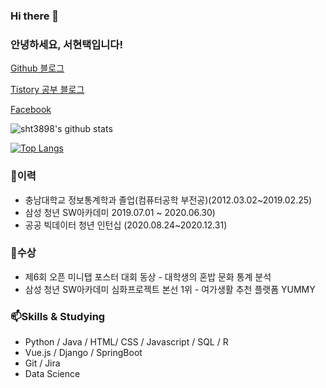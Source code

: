 ### Hi there 👋
### 안녕하세요, 서현택입니다!

[Github 블로그](https://sht3898.github.io/)

[Tistory 공부 블로그](https://sht3898.tistory.com/)

[Facebook](https://www.facebook.com/hyeontaegs/)

![sht3898's github stats](https://github-readme-stats.vercel.app/api?username=sht3898&show_icons=true&theme=merko)

[![Top Langs](https://github-readme-stats.vercel.app/api/top-langs/?username=sht3898&layout=compact&hide=HTML,python)](https://github.com/anuraghazra/github-readme-stats)

### 🌱이력
* 충남대학교 정보통계학과 졸업(컴퓨터공학 부전공)(2012.03.02~2019.02.25)
* 삼성 청년 SW아카데미 2019.07.01 ~ 2020.06.30)
* 공공 빅데이터 청년 인턴십 (2020.08.24~2020.12.31)

### 👯수상
* 제6회 오픈 미니탭 포스터 대회 동상 - 대학생의 혼밥 문화 통계 분석
* 삼성 청년 SW아카데미 심화프로젝트 본선 1위 - 여가생활 추천 플랫폼 YUMMY

### 📫Skills & Studying
* Python / Java / HTML/ CSS / Javascript / SQL / R
* Vue.js / Django / SpringBoot
* Git / Jira
* Data Science

<!--
**sht3898/sht3898** is a ✨ _special_ ✨ repository because its `README.md` (this file) appears on your GitHub profile.

Here are some ideas to get you started:

- 🔭 I’m currently working on ...
- 🌱 I’m currently learning ...
- 👯 I’m looking to collaborate on ...
- 🤔 I’m looking for help with ...
- 💬 Ask me about ...
- 📫 How to reach me: ...
- 😄 Pronouns: ...
- ⚡ Fun fact: ...
-->
